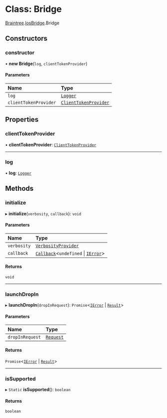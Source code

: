 # Class: Bridge

[Braintree](../modules/CdvPurchase.Braintree.md).[IosBridge](../modules/CdvPurchase.Braintree.IosBridge.md).Bridge

## Constructors

### constructor

• **new Bridge**(`log`, `clientTokenProvider`)

#### Parameters

| Name | Type |
| :------ | :------ |
| `log` | [`Logger`](CdvPurchase.Logger.md) |
| `clientTokenProvider` | [`ClientTokenProvider`](../modules/CdvPurchase.Braintree.md#clienttokenprovider) |

## Properties

### clientTokenProvider

• **clientTokenProvider**: [`ClientTokenProvider`](../modules/CdvPurchase.Braintree.md#clienttokenprovider)

___

### log

• **log**: [`Logger`](CdvPurchase.Logger.md)

## Methods

### initialize

▸ **initialize**(`verbosity`, `callback`): `void`

#### Parameters

| Name | Type |
| :------ | :------ |
| `verbosity` | [`VerbosityProvider`](../interfaces/CdvPurchase.VerbosityProvider.md) |
| `callback` | [`Callback`](../modules/CdvPurchase.md#callback)<`undefined` \| [`IError`](../interfaces/CdvPurchase.IError.md)\> |

#### Returns

`void`

___

### launchDropIn

▸ **launchDropIn**(`dropInRequest`): `Promise`<[`IError`](../interfaces/CdvPurchase.IError.md) \| [`Result`](../interfaces/CdvPurchase.Braintree.DropIn.Result.md)\>

#### Parameters

| Name | Type |
| :------ | :------ |
| `dropInRequest` | [`Request`](../interfaces/CdvPurchase.Braintree.DropIn.Request.md) |

#### Returns

`Promise`<[`IError`](../interfaces/CdvPurchase.IError.md) \| [`Result`](../interfaces/CdvPurchase.Braintree.DropIn.Result.md)\>

___

### isSupported

▸ `Static` **isSupported**(): `boolean`

#### Returns

`boolean`
